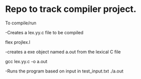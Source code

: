 # Repo to track compiler project.

To compile/run

-Creates a lex.yy.c file to be compiled

flex projlex.l 

-creates a exe object named a.out from the lexical C file

gcc lex.yy.c -o a.out 

-Runs the program based on input in test_input.txt
./a.out 
